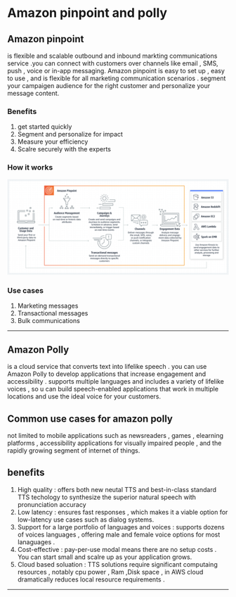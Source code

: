 # Amazon pinpoint and polly 

## Amazon pinpoint 
is flexible and scalable outbound and inbound markting communications service .you can connect with customers over channels like email , SMS, push , voice or in-app messaging. Amazon pinpoint is easy to set up , easy to use , and is flexible for all marketing communication scenarios . segment your campaigen audience for the right customer and personalize your message content.

### Benefits

1. get started quickly
2. Segment and personalize for impact
3. Measure your efficiency
4. Scalre securely with the experts

### How it works 

<img src="images/amazonpinpoint.png" />

### Use cases 
1. Marketing messages 
2. Transactional messages
3. Bulk communications

________

## Amazon Polly
is a cloud service that converts text into lifelike speech . you can use Amazon Polly to develop applications that increase engagement and accessibility . supports multiple languages and includes a variety of lifelike voices , so u can build speech-enabled applications that work in multiple locations and use the ideal voice for your customers.

## Common use cases for amazon polly
not limited to mobile applications such as newsreaders , games , elearning platforms , accessibility applications for visually impaired people , and the rapidly growing 
segment of internet of things.

## benefits
1. High quality : offers both new neutal TTS and best-in-class standard TTS techology to synthesize the superior natural speech with pronunciation accuracy
2. Low latency : ensures fast responses , which makes it a viable option for low-latency use cases such as dialog systems.
3. Support for a large portfolio of languages and voices : supports dozens of voices languages , offering male and female voice options for most lanaguages .
4. Cost-effective : pay-per-use modal means there are no setup costs . You can start small and scalre up as your application grows.
5. Cloud based soluation : TTS solutions require significant computaing resources , notably cpu power , Ram ,Disk space , in AWS cloud dramatically reduces local resource requirements .

___________
